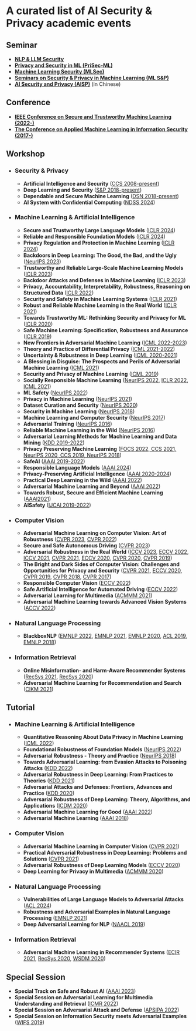 # A curated list of AI Security & Privacy academic events

<!-- Beyond other resources (e.g. [papers](https://nicholas.carlini.com/writing/2019/all-adversarial-example-papers.html) and [tookits](https://opensourcelibs.com/libs/adversarial-examples)), here we provide a curated list of related events (e.g. workshops and tutorials) and hope it can help light up your journey on AI Security and Privacy. :smile_cat:	 -->

## Seminar
  + [**NLP & LLM Security**](https://sig.llmsecurity.net/talks/)
  + [**Privacy and Security in ML (PriSec-ML)**](https://prisec-ml.github.io/)
  + [**Machine Learning Security (MLSec)**](https://www.youtube.com/c/MLSec/playlists)
  + [**Seminars on Security & Privacy in Machine Learning (ML S&P)**](https://vsehwag.github.io/SPML_seminar/)  
  + [**AI Security and Privacy (AISP)**](https://space.bilibili.com/1556922191/?spm_id_from=333.999.0.0) (in Chinese)


## Conference
  + [**IEEE Conference on Secure and Trustworthy Machine Learning (2022-)**](https://satml.org/)
  + [**The Conference on Applied Machine Learning in Information Security (2017-)**](https://www.camlis.org/)

## Workshop

- ### Security & Privacy
  + **Artificial Intelligence and Security** ([CCS 2008-present](https://aisec.cc/))
  + **Deep Learning and Security** ([S&P 2018-present](https://dls2022.ieee-security.org/))
  + **Dependable and Secure Machine Learning** ([DSN 2018-present](https://dependablesecureml.github.io/index.html))
  + **AI System with Confidential Computing** ([NDSS 2024](https://sites.google.com/view/aiscc2024))

- ### Machine Learning & Artificial Intelligence
  + **Secure and Trustworthy Large Language Models** ([ICLR 2024](https://set-llm.github.io/))
  + **Reliable and Responsible Foundation Models** ([ICLR 2024](https://iclr-r2fm.github.io/))
  + **Privacy Regulation and Protection in Machine Learning** ([ICLR 2024](https://pml-workshop.github.io/iclr24/))
  + **Backdoors in Deep Learning: The Good, the Bad, and the Ugly** ([NeurIPS 2023](https://neurips2023-bugs.github.io/))
  + **Trustworthy and Reliable Large-Scale Machine Learning Models** ([ICLR 2023](https://rtml-iclr2023.github.io/))
  + **Backdoor Attacks and Defenses in Machine Learning** ([ICLR 2023](https://iclr23-bands.github.io/))
  + **Privacy, Accountability, Interpretability, Robustness, Reasoning on Structured Data** ([ICLR 2022](https://pair2struct-workshop.github.io/))
  + **Security and Safety in Machine Learning Systems** ([ICLR 2021](https://aisecure-workshop.github.io/aml-iclr2021/))
  + **Robust and Reliable Machine Learning in the Real World** ([ICLR 2021](https://sites.google.com/connect.hku.hk/robustml-2021/home))
  + **Towards Trustworthy ML: Rethinking Security and Privacy for ML** ([ICLR 2020](https://trustworthyiclr20.github.io/))
  + **Safe Machine Learning: Specification, Robustness and Assurance** ([ICLR 2019](https://sites.google.com/view/safeml-iclr2019))
  + **New Frontiers in Adversarial Machine Learning** ([ICML 2022-2023](https://advml-frontier.github.io/)) 
  + **Theory and Practice of Differential Privacy** ([ICML 2021-2022](https://tpdp.journalprivacyconfidentiality.org/2022/)) 
  + **Uncertainty & Robustness in Deep Learning** ([ICML 2020-2021](https://sites.google.com/view/udlworkshop2021/home))
  + **A Blessing in Disguise: The Prospects and Perils of Adversarial Machine Learning** ([ICML 2021](https://advml-workshop.github.io/icml2021/))
  + **Security and Privacy of Machine Learning** ([ICML 2019](https://icml2019workshop.github.io/)) 
  + **Socially Responsible Machine Learning** ([NeurIPS 2022](https://tsrml2022.github.io/), [ICLR 2022](https://iclrsrml.github.io/), [ICML 2021](https://icmlsrml2021.github.io/))
  + **ML Safety** ([NeurIPS 2022](https://neurips2022.mlsafety.org/))
  + **Privacy in Machine Learning** ([NeurIPS 2021](https://priml2021.github.io/))
  + **Dataset Curation and Security** ([NeurIPS 2020](http://securedata.lol/))
  + **Security in Machine Learning** ([NeurIPS 2018](https://secml2018.github.io/))
  + **Machine Learning and Computer Security** ([NeurIPS 2017](https://machine-learning-and-security.github.io/))
  + **Adversarial Training** ([NeurIPS 2016](https://sites.google.com/site/nips2016adversarial/))
  + **Reliable Machine Learning in the Wild** ([NeurIPS 2016](https://sites.google.com/site/wildml2016nips/home))
  + **Adversarial Learning Methods for Machine Learning and Data Mining** ([KDD 2019-2022](https://sites.google.com/view/advml))
  + **Privacy Preserving Machine Learning** ([FOCS 2022, CCS 2021, NeurIPS 2020, CCS 2019, NeurIPS 2018](https://ppml-workshop.github.io/))
  + **SafeAI** ([AAAI 2019-2022](https://safeai.webs.upv.es/))
  + **Responsible Language Models** ([AAAI 2024](https://sites.google.com/vectorinstitute.ai/relm2024/home))
  + **Privacy-Preserving Artificial Intelligence** ([AAAI 2020-2024](https://aaai-ppai24.github.io/))
  + **Practical Deep Learning in the Wild** ([AAAI 2022](https://practical-dl.github.io/))
  + **Adversarial Machine Learning and Beyond** ([AAAI 2022](https://advml-workshop.github.io/aaai2022/))
  + **Towards Robust, Secure and Efficient Machine Learning** ([AAAI2021](http://federated-learning.org/rseml2021/))
  + **AISafety** ([IJCAI 2019-2022](https://www.aisafetyw.org/))

- ### Computer Vision
  + **Adversarial Machine Learning on Computer Vision: Art of Robustness** ([CVPR 2023](https://robustart.github.io/), [CVPR 2022](https://artofrobust.github.io/))
  + **Secure and Safe Autonomous Driving** ([CVPR 2023](https://ai-secure.github.io/SSAD2023/))
  + **Adversarial Robustness in the Real World** ([ICCV 2023](https://iccv23-arow.github.io/), [ECCV 2022](https://eccv22-arow.github.io/), [ICCV 2021](https://iccv21-adv-workshop.github.io/), [CVPR 2021](https://aisecure-workshop.github.io/amlcvpr2021/), [ECCV 2020](https://eccv20-adv-workshop.github.io/), [CVPR 2020](https://adv-workshop-2020.github.io/), [CVPR 2019](https://amlcvpr2019.github.io/))
  + **The Bright and Dark Sides of Computer Vision: Challenges and Opportunities for Privacy and Security** ([CVPR 2021](https://quovadiscvpr.cispa.de/), [ECCV 2020](https://cvcops20.cispa.saarland/), [CVPR 2019](https://cvcops19.cispa.saarland/), [CVPR 2018](https://vision.soic.indiana.edu/bright-and-dark-workshop-2018/), [CVPR 2017](https://vision.soic.indiana.edu/bright-and-dark-workshop-2017/))
  + **Responsible Computer Vision** ([ECCV 2022](https://sites.google.com/view/rcv-at-eccv-2022/home?authuser=0))
  + **Safe Artificial Intelligence for Automated Driving** ([ECCV 2022](https://sites.google.com/view/saiad2022))
  + **Adversarial Learning for Multimedia** ([ACMMM 2021](https://advm-workshop-2021.github.io/))
  + **Adversarial Machine Learning towards Advanced Vision Systems** ([ACCV 2022](https://sites.google.com/view/workshop-of-amlavs))

- ### Natural Language Processing
  + **BlackboxNLP** ([EMNLP 2022](https://blackboxnlp.github.io/), [EMNLP 2021](https://blackboxnlp.github.io/), [EMNLP 2020](https://blackboxnlp.github.io/2020/), [ACL 2019](https://blackboxnlp.github.io/2019/), [EMNLP 2018](https://blackboxnlp.github.io/2018/))
  
- ### Information Retrieval
  + **Online Misinformation- and Harm-Aware Recommender Systems** ([RecSys 2021](https://ohars-recsys.isistan.unicen.edu.ar/topics-of-interest), [RecSys 2020](https://ohars-recsys2020.isistan.unicen.edu.ar/))
  + **Adversarial Machine Learning for Recommendation and Search** ([CIKM 2021](https://sisinflab.github.io/adverse2021/))

## Tutorial  
- ### Machine Learning & Artificial Intelligence
  + **Quantitative Reasoning About Data Privacy in Machine Learning** ([ICML 2022](https://icml.cc/Conferences/2022/Schedule?showEvent=18439))
  + **Foundational Robustness of Foundation Models** ([NeurIPS 2022](https://sites.google.com/view/neurips2022-frfm-turotial/home))
  + **Adversarial Robustness - Theory and Practice** ([NeurIPS 2018](https://adversarial-ml-tutorial.org/))
  + **Towards Adversarial Learning: from Evasion Attacks to Poisoning Attacks** ([KDD 2022](https://sites.google.com/view/kdd22-tutorial-adv-learn/))
  + **Adversarial Robustness in Deep Learning: From Practices to Theories** ([KDD 2021](https://sites.google.com/view/kdd21-tutorial-adv-robust/))
  + **Adversarial Attacks and Defenses: Frontiers, Advances and Practice** ([KDD 2020](https://sites.google.com/view/kdd-2020-attack-and-defense/home))
  + **Adversarial Robustness of Deep Learning: Theory, Algorithms, and Applications** ([ICDM 2020](https://tutorial.trustdeeplearning.com/))
  + **Adversarial Machine Learning for Good** ([AAAI 2022](https://sites.google.com/view/advml4good))
  + **Adversarial Machine Learning** ([AAAI 2018](https://aaai18adversarial.github.io/index.html#syl))

- ### Computer Vision
  + **Adversarial Machine Learning in Computer Vision** ([CVPR 2021](https://advmlincv.github.io/cvpr21-tutorial/))
  + **Practical Adversarial Robustness in Deep Learning: Problems and Solutions** ([CVPR 2021](https://sites.google.com/view/par-2021))
  + **Adversarial Robustness of Deep Learning Models** ([ECCV 2020](https://sites.google.com/umich.edu/eccv-2020-adv-robustness))
  + **Deep Learning for Privacy in Multimedia** ([ACMMM 2020](http://cis.eecs.qmul.ac.uk/privacymultimedia.html))
 
- ### Natural Language Processing
  + **Vulnerabilities of Large Language Models to Adversarial Attacks** ([ACL 2024](https://llm-vulnerability.github.io/))
  + **Robustness and Adversarial Examples in Natural Language Processing** ([EMNLP 2021](https://2021.emnlp.org/tutorials))
  + **Deep Adversarial Learning for NLP** ([NAACL 2019](https://sites.cs.ucsb.edu/~william/papers/AdvNLP-NAACL2019.pdf))

- ### Information Retrieval
  + **Adversarial Machine Learning in Recommender Systems** ([ECIR 2021](https://www.youtube.com/watch?v=8V4TLdYMit8&list=PLted5MzCy6KwnlE3kFmeQJhDJCbS1lAt0&index=3), [RecSys 2020](https://www.youtube.com/watch?v=tjzykHbBd0w&list=PLted5MzCy6KwnlE3kFmeQJhDJCbS1lAt0&index=2), [WSDM 2020](https://github.com/sisinflab/amlrecsys-tutorial/blob/master/Tutorial-AML-RecSys-WSDM2020.pdf))

## Special Session
  + **Special Track on Safe and Robust AI** ([AAAI 2023](https://aaai.org/Conferences/AAAI-23/safeandrobustai/))
  + **Special Session on Adversarial Learning for Multimedia Understanding and Retrieval** ([ICMR 2022](https://al4mur.github.io/))
  + **Special Session on Adversarial Attack and Defense** ([APSIPA 2022](https://sites.google.com/ahduni.edu.in/2022-apsipa-ss-aad))
  + **Special Session on Information Security meets Adversarial Examples** ([WIFS 2019](https://signalprocessingsociety.org/WIFS2019/index9f1c.html?q=node/18))


